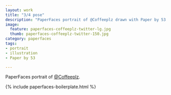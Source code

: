 ```yaml
---
layout: work
title: "3/4 pose"
description: "PaperFaces portrait of @Coffeeplz drawn with Paper by 53 on an iPad."
image: 
  feature: paperfaces-coffeeplz-twitter-lg.jpg
  thumb: paperfaces-coffeeplz-twitter-150.jpg
category: paperfaces
tags: 
- portrait
- illustration
- Paper by 53

---
```


PaperFaces portrait of [@Coffeeplz](http://twitter.com/Coffeeplz).

{% include paperfaces-boilerplate.html %}